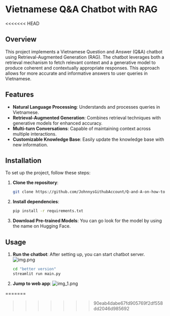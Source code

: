 # Vietnamese Q&A Chatbot with RAG
<<<<<<< HEAD

## Overview

This project implements a Vietnamese Question and Answer (Q&A) chatbot using Retrieval-Augmented Generation (RAG). 
The chatbot leverages both a retrieval mechanism to fetch relevant context and a generative model to produce coherent and contextually appropriate responses. This approach allows for more accurate and informative answers to user queries in Vietnamese.

## Features

- **Natural Language Processing**: Understands and processes queries in Vietnamese.
- **Retrieval-Augmented Generation**: Combines retrieval techniques with generative models for enhanced accuracy.
- **Multi-turn Conversations**: Capable of maintaining context across multiple interactions.
- **Customizable Knowledge Base**: Easily update the knowledge base with new information.

## Installation

To set up the project, follow these steps:

1. **Clone the repository**:
   ```bash
   git clone https://github.com/JohnnysGithubAccount/Q-and-A-on-how-to-write-a-research-paper.git

2. **Install dependencies**:
   ```bash
   pip install -r requirements.txt

3. **Download Pre-trained Models**:
    You can go look for the model by using the name on Hugging Face.

## Usage

1. **Run the chatbot**:
    After setting up, you can start chatbot server.
    ![img.png](img.png)
    ```bash
   cd "better version"
   streamlit run main.py


2. **Jump to web app**:
    ![img_1.png](img_1.png)
   
=======
>>>>>>> 90eab4dabe67fd905769f2df558dd2046d985692
